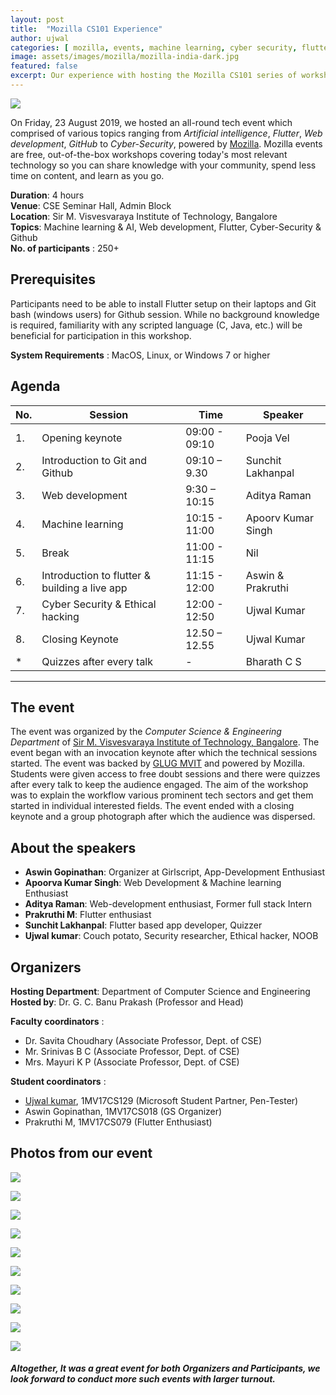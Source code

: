 ```yaml
---
layout: post
title:  "Mozilla CS101 Experience"
author: ujwal
categories: [ mozilla, events, machine learning, cyber security, flutter ]
image: assets/images/mozilla/mozilla-india-dark.jpg
featured: false
excerpt: Our experience with hosting the Mozilla CS101 series of workshops at Sir M. Visvesvaraya Institute of Technology, Bangalore.
---
```

<!-- Add post written in markdown or html below -->

![](/assets/images/mozilla-cs101/img_1.jpg)

On Friday, 23 August 2019, we hosted an all-round tech event which comprised of various topics ranging from *Artificial intelligence*, *Flutter*, *Web development*, *GitHub* to *Cyber-Security*, powered by [Mozilla](https://mozillaindia.org/). Mozilla events are free, out-of-the-box workshops covering today&#39;s most relevant technology so you can share knowledge with your community, spend less time on content, and learn as you go.

**Duration**: 4 hours  
**Venue**: CSE Seminar Hall, Admin Block  
**Location**: Sir M. Visvesvaraya Institute of Technology, Bangalore  
**Topics**: Machine learning &amp; AI, Web development, Flutter, Cyber-Security &amp; Github  
**No. of participants** : 250+

## Prerequisites

Participants need to be able to install Flutter setup on their laptops and Git bash (windows users) for Github session. While no background knowledge is required, familiarity with any scripted language (C, Java, etc.) will be beneficial for participation in this workshop.

**System Requirements** : MacOS, Linux, or Windows 7 or higher

## Agenda

| **No.** | **Session** | **Time** | **Speaker** |
| --- | --- | --- | --- |
| 1. | Opening keynote | 09:00 - 09:10 | Pooja Vel |
| 2. | Introduction to Git and Github | 09:10 – 9.30 | Sunchit Lakhanpal |
| 3. | Web development | 9:30 – 10:15 | Aditya Raman |
| 4. | Machine learning | 10:15 - 11:00 | Apoorv Kumar Singh |
| 5. |  Break | 11:00 - 11:15 | Nil |
| 6. | Introduction to flutter &amp; building a live app | 11:15 - 12:00 | Aswin &amp; Prakruthi |
| 7. | Cyber Security &amp; Ethical hacking | 12:00 - 12:50 | Ujwal Kumar |
| 8. | Closing Keynote | 12.50 – 12.55 | Ujwal Kumar |
| \* | Quizzes after every talk | - | Bharath C S |

---
## The event

The event was organized by the _Computer Science &amp; Engineering Department_ of [Sir M. Visvesvaraya Institute of Technology, Bangalore](http://sirmvit.edu/). The event began with an invocation keynote after which the technical sessions started. The event was backed by [GLUG MVIT](https://www.glugmvit.com/) and powered by Mozilla. Students were given access to free doubt sessions and there were quizzes after every talk to keep the audience engaged. The aim of the workshop was to explain the workflow various prominent tech sectors and get them started in individual interested fields. The event ended with a closing keynote and a group photograph after which the audience was dispersed.

## About the speakers

- **Aswin Gopinathan**: Organizer at Girlscript, App-Development Enthusiast
- **Apoorva Kumar Singh**: Web Development &amp; Machine learning Enthusiast
- **Aditya Raman**: Web-development enthusiast, Former full stack Intern
- **Prakruthi M**: Flutter enthusiast
- **Sunchit Lakhanpal**: Flutter based app developer, Quizzer
- **Ujwal kumar**: Couch potato, Security researcher, Ethical hacker, NOOB

## Organizers

**Hosting Department**: Department of Computer Science and Engineering  
**Hosted by**: Dr. G. C. Banu Prakash (Professor and Head)

**Faculty coordinators** :

- Dr. Savita Choudhary (Associate Professor, Dept. of CSE)
- Mr. Srinivas B C (Associate Professor, Dept. of CSE)
- Mrs. Mayuri K P (Associate Professor, Dept. of CSE)

**Student coordinators** :

- [Ujwal kumar](https://www.linkedin.com/in/ujwal-kumar-a096b179/), 1MV17CS129 (Microsoft Student Partner, Pen-Tester)
- Aswin Gopinathan, 1MV17CS018 (GS Organizer)
- Prakruthi M, 1MV17CS079 (Flutter Enthusiast)

## Photos from our event

![](/assets/images/mozilla-cs101/img_2.jpg)

![](/assets/images/mozilla-cs101/img_3.jpg)

![](/assets/images/mozilla-cs101/img_4.jpg)

![](/assets/images/mozilla-cs101/img_5.jpg)

![](/assets/images/mozilla-cs101/img_6.jpg)

![](/assets/images/mozilla-cs101/img_7.jpg)

![](/assets/images/mozilla-cs101/img_9.jpg)

![](/assets/images/mozilla-cs101/img_10.jpg)

![](/assets/images/mozilla-cs101/img_11.jpg)

![](/assets/images/mozilla-cs101/img_12.jpg)

##### Altogether, It was a great event for both Organizers and Participants, we look forward to conduct more such events with larger turnout.
